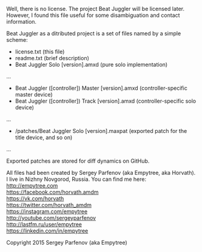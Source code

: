 Well, there is no license. The project Beat Juggler will be licensed later. However, I found this file useful for some disambiguation and contact information.

Beat Juggler as a ditributed project is a set of files named by a simple scheme:

- license.txt (this file)
- readme.txt (brief description)
- Beat Juggler Solo [version].amxd (pure solo implementation)

...

- Beat Juggler ([controller]) Master [version].amxd (controller-specific master device)
- Beat Juggler ([controller]) Track [version].amxd (controller-specific solo device)

...

- /patches/Beat Juggler Solo [version].maxpat (exported patch for the title device, and so on)

...

Exported patches are stored for diff dynamics on GitHub.

All files had been created by Sergey Parfenov (aka Empytree, aka Horvath). I live in Nizhny Novgorod, Russia. You can find me here:  
http://empytree.com  
https://facebook.com/horvath.amdm  
https://vk.com/horvath  
https://twitter.com/horvath_amdm  
https://instagram.com/empytree  
http://youtube.com/sergeyparfenov  
http://lastfm.ru/user/empytree  
https://linkedin.com/in/empytree

Copyright 2015 Sergey Parfenov (aka Empytree)